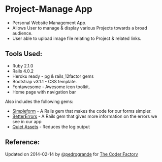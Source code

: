 Project-Manage App
==================================

* Personal Website Management App. 
* Allows User to manage & display various Projects towards a broad audience.
* User able to upload image file relating to Project & related links.

## Tools Used:

* Ruby 2.1.0
* Rails 4.0.2
* Heroku ready - pg & rails_12factor gems
* Bootstrap v3.1.1 - CSS template.
* Fontawesome - Awesome icon toolkit.
* Home page with navigation bar

Also includes the following gems:

* [Simpleform]() - A Rails gem that makes the code for our forms simpler.
* [BetterErrors]() - A Rails gem that gives more information on the errors we see in our app
* [Quiet Assets]() - Reduces the log output

## Reference:

Updated on 2014-02-14 by [@pedrogrande](https://github.com/pedrogrande) for [The Coder Factory](https://thecoderfactory.com)
